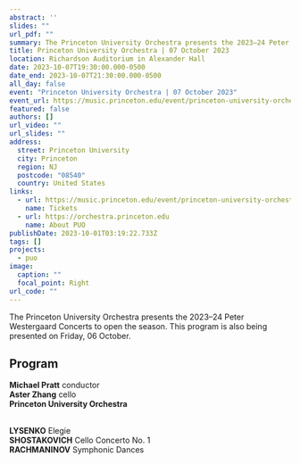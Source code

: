 ```yaml
---
abstract: ''
slides: ""
url_pdf: ""
summary: The Princeton University Orchestra presents the 2023–24 Peter Westergaard Concerts to open the season.
title: Princeton University Orchestra | 07 October 2023
location: Richardson Auditorium in Alexander Hall
date: 2023-10-07T19:30:00.000-0500
date_end: 2023-10-07T21:30:00.000-0500
all_day: false
event: "Princeton University Orchestra | 07 October 2023"
event_url: https://music.princeton.edu/event/princeton-university-orchestra-2/2023-10-07/
featured: false
authors: []
url_video: ""
url_slides: ""
address:
  street: Princeton University
  city: Princeton
  region: NJ
  postcode: "08540"
  country: United States
links:
  - url: https://music.princeton.edu/event/princeton-university-orchestra-2/2023-10-07/
    name: Tickets
  - url: https://orchestra.princeton.edu
    name: About PUO
publishDate: 2023-10-01T03:19:22.733Z
tags: []
projects:
  - puo
image:
  caption: ""
  focal_point: Right
url_code: ""
---
```

The Princeton University Orchestra presents the 2023–24 Peter Westergaard Concerts to open the season. This program is also being presented on Friday, 06 October.

## Program
**Michael Pratt** conductor<br>
**Aster Zhang** cello<br>
**Princeton University Orchestra**<br><br>

**LYSENKO** Elegie<br>
**SHOSTAKOVICH** Cello Concerto No. 1<br>
**RACHMANINOV** Symphonic Dances

